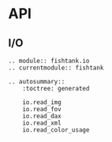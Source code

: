 # API

## I/O

```{eval-rst}
.. module:: fishtank.io
.. currentmodule:: fishtank

.. autosummary::
    :toctree: generated

    io.read_img
    io.read_fov
    io.read_dax
    io.read_xml
    io.read_color_usage

```
